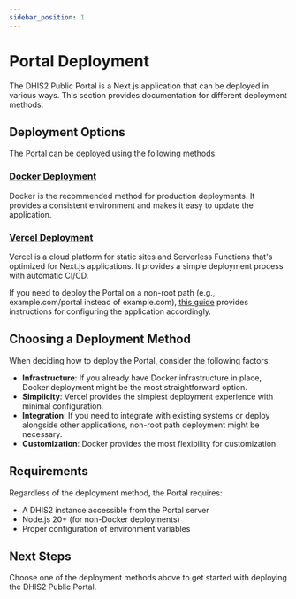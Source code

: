 ```yaml
---
sidebar_position: 1
---
```


# Portal Deployment

The DHIS2 Public Portal is a Next.js application that can be deployed in various ways. This section provides documentation for different deployment methods.

## Deployment Options

The Portal can be deployed using the following methods:

### [Docker Deployment](./deploy_using_docker.md)

Docker is the recommended method for production deployments. It provides a consistent environment and makes it easy to update the application.

### [Vercel Deployment](./deploy_to_vercel.md)

Vercel is a cloud platform for static sites and Serverless Functions that's optimized for Next.js applications. It provides a simple deployment process with automatic CI/CD.

If you need to deploy the Portal on a non-root path (e.g., example.com/portal instead of example.com), [this guide](./deploying_on_non_root.md)  provides instructions for configuring the application accordingly.

## Choosing a Deployment Method

When deciding how to deploy the Portal, consider the following factors:

- **Infrastructure**: If you already have Docker infrastructure in place, Docker deployment might be the most straightforward option.
- **Simplicity**: Vercel provides the simplest deployment experience with minimal configuration.
- **Integration**: If you need to integrate with existing systems or deploy alongside other applications, non-root path deployment might be necessary.
- **Customization**: Docker provides the most flexibility for customization.

## Requirements

Regardless of the deployment method, the Portal requires:

- A DHIS2 instance accessible from the Portal server
- Node.js 20+ (for non-Docker deployments)
- Proper configuration of environment variables

## Next Steps

Choose one of the deployment methods above to get started with deploying the DHIS2 Public Portal.

